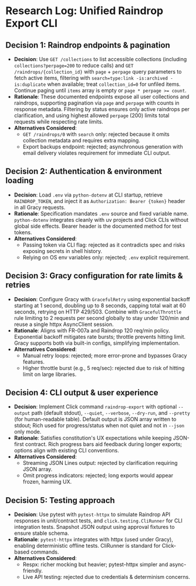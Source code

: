 # Research Log: Unified Raindrop Export CLI

## Decision 1: Raindrop endpoints & pagination
- **Decision**: Use `GET /collections` to list accessible collections (including `collections?perpage=200` to reduce calls) and `GET /raindrops/{collection_id}` with `page` + `perpage` query parameters to fetch active items, filtering with `search=type:link -is:archived -is:duplicate` when available; treat `collection_id=0` for unfiled items. Continue paging until `items` array is empty or `page * perpage >= count`.
- **Rationale**: These documented endpoints expose all user collections and raindrops, supporting pagination via `page` and `perpage` with counts in response metadata. Filtering by status ensures only active raindrops per clarification, and using highest allowed `perpage` (200) limits total requests while respecting rate limits.
- **Alternatives Considered**:
  - `GET /raindrops/0` with `search` only: rejected because it omits collection metadata and requires extra mapping.
  - Export backups endpoint: rejected; asynchronous generation with email delivery violates requirement for immediate CLI output.

## Decision 2: Authentication & environment loading
- **Decision**: Load `.env` via `python-dotenv` at CLI startup, retrieve `RAINDROP_TOKEN`, and inject it as `Authorization: Bearer {token}` header in all Gracy requests.
- **Rationale**: Specification mandates `.env` source and fixed variable name. `python-dotenv` integrates cleanly with uv projects and Click CLIs without global side effects. Bearer header is the documented method for test tokens.
- **Alternatives Considered**:
  - Passing token via CLI flag: rejected as it contradicts spec and risks exposing secrets in shell history.
  - Relying on OS env variables only: rejected; `.env` explicit requirement.

## Decision 3: Gracy configuration for rate limits & retries
- **Decision**: Configure Gracy with `GracefulRetry` using exponential backoff starting at 1 second, doubling up to 8 seconds, capping total wait at 60 seconds, retrying on HTTP 429/503. Combine with `GracefulThrottle` rule limiting to 2 requests per second globally to stay under 120/min and reuse a single httpx AsyncClient session.
- **Rationale**: Aligns with FR-007a and Raindrop 120 req/min policy. Exponential backoff mitigates rate bursts; throttle prevents hitting limit. Gracy supports both via built-in configs, simplifying implementation.
- **Alternatives Considered**:
  - Manual retry loops: rejected; more error-prone and bypasses Gracy features.
  - Higher throttle burst (e.g., 5 req/sec): rejected due to risk of hitting limit on large libraries.

## Decision 4: CLI output & user experience
- **Decision**: Implement Click command `raindrop-export` with optional `--output` path (default stdout), `--quiet`, `--verbose`, `--dry-run`, and `--pretty` (for human-readable table). Default output is JSON array written to stdout; Rich used for progress/status when not quiet and not in `--json` only mode.
- **Rationale**: Satisfies constitution's UX expectations while keeping JSON-first contract. Rich progress bars aid feedback during longer exports; options align with existing CLI conventions.
- **Alternatives Considered**:
  - Streaming JSON Lines output: rejected by clarification requiring JSON array.
  - Omit progress indicators: rejected; long exports would appear frozen, harming UX.

## Decision 5: Testing approach
- **Decision**: Use pytest with `pytest-httpx` to simulate Raindrop API responses in unit/contract tests, and `click.testing.CliRunner` for CLI integration tests. Snapshot JSON output using approval fixtures to ensure stable schema.
- **Rationale**: `pytest-httpx` integrates with httpx (used under Gracy), enabling deterministic offline tests. CliRunner is standard for Click-based commands.
- **Alternatives Considered**:
  - Respx: richer mocking but heavier; pytest-httpx simpler and async-friendly.
  - Live API testing: rejected due to credentials & determinism concerns.
